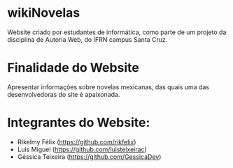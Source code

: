 # wikiNovelas
Website criado por estudantes de informática, como parte de um projeto da disciplina de Autoria Web, do IFRN campus Santa Cruz.

# Finalidade do Website
Apresentar informações sobre novelas mexicanas, das quais uma das desenvolvedoras do site é apaixonada.

# Integrantes do Website:

- Rikelmy Félix (https://github.com/rikfelix)
- Luis Miguel (https://github.com/luisteixeirac)
- Géssica Teixeira (https://github.com/GessicaDev)

